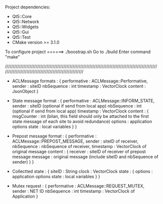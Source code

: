Project dependencies: 
  - Qt5::Core
  - Qt5::Network
  - Qt5::Widgets
  - Qt5::Gui
  - Qt5::Test
  - CMake version >= 3.1.0

To configure project ======> ./boostrap.sh
Go to ./build
Enter command "make"

//////////////////////////////////////////////////////////////////////////////////////////////////////////////////////////////////////////////////////

- ACLMessage formats : {
                            performative : ACLMessage::Performative,
                            sender       : siteID
                            nbSequence   : int
                            timestamp    : VectorClock
                            content      : JsonObject
                       }

- State message format : {
                              performative : ACLMessage::INFORM_STATE,
                              sender       : siteID     (optional if send from local app)
                              nbSequence   : int        (optional if send from local app)
                              timestamp    : VectorClock
                              content      : {
                                                msgCounter : int (bilan, this field should only be attached to the first state message of each site to avoid redundance)
                                                options : application options
                                                state   : local variables
                                             }
                         }

- Prepost message format : {
                                performative : ACLMessage::PREPOST_MESSAGE,
                                sender       : siteID of receiver,
                                nbSequence   : nbSequence of receiver,
                                timestamp    : VectorClock of original message
                                content      : {
                                                    receiver : siteID of receiver of prepost message
                                                    message  : original message (include siteID and nbSequence of sender)
                                               }
                           }

- Collectted state : {
                        siteID : String
                        clock  : VectorClock
                        state  : {
                                     options : application options
                                     state   : local variables
                                 }
                     }

- Mutex request : {
                        performative : ACLMessage::REQUEST_MUTEX,
                        sender       : NET ID
                        nbSequence   : int
                        timestamp    : VectorClock of Application
                  }

